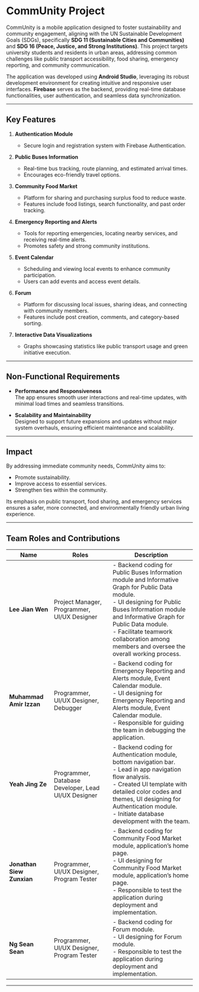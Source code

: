 # CommUnity Project

CommUnity is a mobile application designed to foster sustainability and community engagement, aligning with the UN Sustainable Development Goals (SDGs), specifically **SDG 11 (Sustainable Cities and Communities)** and **SDG 16 (Peace, Justice, and Strong Institutions)**. This project targets university students and residents in urban areas, addressing common challenges like public transport accessibility, food sharing, emergency reporting, and community communication.

The application was developed using **Android Studio**, leveraging its robust development environment for creating intuitive and responsive user interfaces. **Firebase** serves as the backend, providing real-time database functionalities, user authentication, and seamless data synchronization.

---

## Key Features

1. **Authentication Module**  
   - Secure login and registration system with Firebase Authentication.

2. **Public Buses Information**  
   - Real-time bus tracking, route planning, and estimated arrival times.  
   - Encourages eco-friendly travel options.

3. **Community Food Market**  
   - Platform for sharing and purchasing surplus food to reduce waste.  
   - Features include food listings, search functionality, and past order tracking.

4. **Emergency Reporting and Alerts**  
   - Tools for reporting emergencies, locating nearby services, and receiving real-time alerts.  
   - Promotes safety and strong community institutions.

5. **Event Calendar**  
   - Scheduling and viewing local events to enhance community participation.  
   - Users can add events and access event details.

6. **Forum**  
   - Platform for discussing local issues, sharing ideas, and connecting with community members.  
   - Features include post creation, comments, and category-based sorting.

7. **Interactive Data Visualizations**  
   - Graphs showcasing statistics like public transport usage and green initiative execution.

---

## Non-Functional Requirements

- **Performance and Responsiveness**  
  The app ensures smooth user interactions and real-time updates, with minimal load times and seamless transitions.

- **Scalability and Maintainability**  
  Designed to support future expansions and updates without major system overhauls, ensuring efficient maintenance and scalability.

---

## Impact

By addressing immediate community needs, CommUnity aims to:
- Promote sustainability.
- Improve access to essential services.
- Strengthen ties within the community.

Its emphasis on public transport, food sharing, and emergency services ensures a safer, more connected, and environmentally friendly urban living experience.

---

## Team Roles and Contributions

| Name                      | Roles                                           | Description                                                                                                                                                                                              |
|---------------------------|-------------------------------------------------|----------------------------------------------------------------------------------------------------------------------------------------------------------------------------------------------------------|
| **Lee Jian Wen**          | Project Manager, Programmer, UI/UX Designer     | - Backend coding for Public Buses Information module and Informative Graph for Public Data module. <br> - UI designing for Public Buses Information module and Informative Graph for Public Data module. <br> - Facilitate teamwork collaboration among members and oversee the overall working process. |
| **Muhammad Amir Izzan**   | Programmer, UI/UX Designer, Debugger            | - Backend coding for Emergency Reporting and Alerts module, Event Calendar module. <br> - UI designing for Emergency Reporting and Alerts module, Event Calendar module. <br> - Responsible for guiding the team in debugging the application. |
| **Yeah Jing Ze**          | Programmer, Database Developer, Lead UI/UX Designer | - Backend coding for Authentication module, bottom navigation bar. <br> - Lead in app navigation flow analysis. <br> - Created UI template with detailed color codes and themes, UI designing for Authentication module. <br> - Initiate database development with the team. |
| **Jonathan Siew Zunxian** | Programmer, UI/UX Designer, Program Tester      | - Backend coding for Community Food Market module, application’s home page. <br> - UI designing for Community Food Market module, application’s home page. <br> - Responsible to test the application during deployment and implementation. |
| **Ng Sean Sean**          | Programmer, UI/UX Designer, Program Tester      | - Backend coding for Forum module. <br> - UI designing for Forum module. <br> - Responsible to test the application during deployment and implementation. |

---